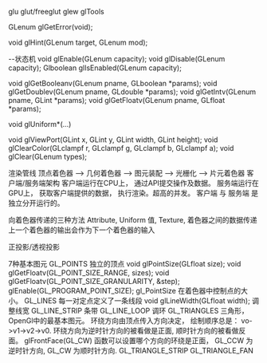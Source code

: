 

glu
glut/freeglut
glew
glTools

GLenum glGetError(void);

void glHint(GLenum target, GLenum mod);

--状态机
void glEnable(GLenum capacity);
void glDisable(GLenum capacity);
Glboolean glIsEnabled(GLenum capacity);

void glGetBooleanv(GLenum pname, GLboolean *params);
void glGetDoublev(GLenum pname, GLdouble *params);
void glGetIntv(GLenum pname, GLint *params);
void glGetFloatv(GLenum pname, GLfloat *params);


void glUniform*(...)

void glViewPort(GLint x, GLint y, GLint width, GLint height);
void glClearColor(GLclampf r, GLclampf g, GLclampf b, GLclampf a);
void glClear(GLenum types);


渲染管线
    顶点着色器 --> 几何着色器 --> 图元装配 --> 光栅化 --> 片元着色器
客户端/服务端架构
    客户端运行在CPU上， 通过API提交操作及数据。
    服务端运行在GPU上， 获取客户端提供的数据， 执行渲染。超高的并发。
    客户端 与 服务端 是 独立分开运行的。

向着色器传递的三种方法
    Attribute, Uniform 值, Texture,
着色器之间的数据传递
    上一个着色器的输出会作为下一个着色器的输入

正投影/透视投影

7种基本图元
GL_POINTS 独立的顶点
    void glPointSize(GLfloat size);
    void glGetFloatv(GL_POINT_SIZE_RANGE, sizes);
    void glGetFloatv(GL_POINT_SIZE_GRANULARITY, &step);
    glEnable(GL_PROGRAM_POINT_SIZE);
    gl_PointSize 在着色器中控制点的大小。
GL_LINES  每一对定点定义了一条线段
    void glLineWidth(GLfloat width); 调整线宽
GL_LINE_STRIP 条带
GL_LINE_LOOP  调环
GL_TRIANGLES 
    三角形， OpenGl中的最基本图元。
    环绕方向由顶点传入方向决定， 绘制顺序总是： vo->v1->v2->v0. 环绕方向为逆时针方向的被看做是正面, 顺时针方向的被看做反面。
    glFrontFace(GL_CW) 函数可以设置哪个方向的环绕是正面， GL_CCW 为逆时针方向, GL_CW 为顺时针方向.
GL_TRIANGLE_STRIP
GL_TRIANGLE_FAN
